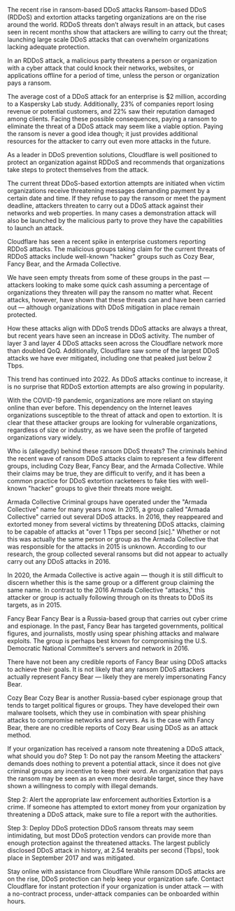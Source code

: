 ##

The recent rise in ransom-based DDoS attacks
Ransom-based DDoS (RDDoS) and extortion attacks targeting organizations are on the rise around the world. RDDoS threats don’t always result in an attack, but cases seen in recent months show that attackers are willing to carry out the threat; launching large scale DDoS attacks that can overwhelm organizations lacking adequate protection.

In an RDDoS attack, a malicious party threatens a person or organization with a cyber attack that could knock their networks, websites, or applications offline for a period of time, unless the person or organization pays a ransom.

The average cost of a DDoS attack for an enterprise is $2 million, according to a Kaspersky Lab study. Additionally, 23% of companies report losing revenue or potential customers, and 22% saw their reputation damaged among clients. Facing these possible consequences, paying a ransom to eliminate the threat of a DDoS attack may seem like a viable option. Paying the ransom is never a good idea though; it just provides additional resources for the attacker to carry out even more attacks in the future.

As a leader in DDoS prevention solutions, Cloudflare is well positioned to protect an organization against RDDoS and recommends that organizations take steps to protect themselves from the attack.

The current threat
DDoS-based extortion attempts are initiated when victim organizations receive threatening messages demanding payment by a certain date and time. If they refuse to pay the ransom or meet the payment deadline, attackers threaten to carry out a DDoS attack against their networks and web properties. In many cases a demonstration attack will also be launched by the malicious party to prove they have the capabilities to launch an attack.

Cloudflare has seen a recent spike in enterprise customers reporting RDDoS attacks. The malicious groups taking claim for the current threats of RDDoS attacks include well-known "hacker" groups such as Cozy Bear, Fancy Bear, and the Armada Collective.

We have seen empty threats from some of these groups in the past — attackers looking to make some quick cash assuming a percentage of organizations they threaten will pay the ransom no matter what. Recent attacks, however, have shown that these threats can and have been carried out — although organizations with DDoS mitigation in place remain protected.

How these attacks align with DDoS trends
DDoS attacks are always a threat, but recent years have seen an increase in DDoS activity. The number of layer 3 and layer 4 DDoS attacks seen across the Cloudflare network more than doubled QoQ. Additionally, Cloudflare saw some of the largest DDoS attacks we have ever mitigated, including one that peaked just below 2 Tbps.

This trend has continued into 2022. As DDoS attacks continue to increase, it is no surprise that RDDoS extortion attempts are also growing in popularity.

With the COVID-19 pandemic, organizations are more reliant on staying online than ever before. This dependency on the Internet leaves organizations susceptible to the threat of attack and open to extortion. It is clear that these attacker groups are looking for vulnerable organizations, regardless of size or industry, as we have seen the profile of targeted organizations vary widely.

Who is (allegedly) behind these ransom DDoS threats?
The criminals behind the recent wave of ransom DDoS attacks claim to represent a few different groups, including Cozy Bear, Fancy Bear, and the Armada Collective. While their claims may be true, they are difficult to verify, and it has been a common practice for DDoS extortion racketeers to fake ties with well-known "hacker" groups to give their threats more weight.

Armada Collective
Criminal groups have operated under the "Armada Collective" name for many years now. In 2015, a group called "Armada Collective" carried out several DDoS attacks. In 2016, they reappeared and extorted money from several victims by threatening DDoS attacks, claiming to be capable of attacks at "over 1 Tbps per second [sic]." Whether or not this was actually the same person or group as the Armada Collective that was responsible for the attacks in 2015 is unknown. According to our research, the group collected several ransoms but did not appear to actually carry out any DDoS attacks in 2016.

In 2020, the Armada Collective is active again — though it is still difficult to discern whether this is the same group or a different group claiming the same name. In contrast to the 2016 Armada Collective "attacks," this attacker or group is actually following through on its threats to DDoS its targets, as in 2015.

Fancy Bear
Fancy Bear is a Russia-based group that carries out cyber crime and espionage. In the past, Fancy Bear has targeted governments, political figures, and journalists, mostly using spear phishing attacks and malware exploits. The group is perhaps best known for compromising the U.S. Democratic National Committee's servers and network in 2016.

There have not been any credible reports of Fancy Bear using DDoS attacks to achieve their goals. It is not likely that any ransom DDoS attackers actually represent Fancy Bear — likely they are merely impersonating Fancy Bear.

Cozy Bear
Cozy Bear is another Russia-based cyber espionage group that tends to target political figures or groups. They have developed their own malware toolsets, which they use in combination with spear phishing attacks to compromise networks and servers. As is the case with Fancy Bear, there are no credible reports of Cozy Bear using DDoS as an attack method.

If your organization has received a ransom note threatening a DDoS attack, what should you do?
Step 1: Do not pay the ransom
Meeting the attackers' demands does nothing to prevent a potential attack, since it does not give criminal groups any incentive to keep their word. An organization that pays the ransom may be seen as an even more desirable target, since they have shown a willingness to comply with illegal demands.

Step 2: Alert the appropriate law enforcement authorities
Extortion is a crime. If someone has attempted to extort money from your organization by threatening a DDoS attack, make sure to file a report with the authorities.

Step 3: Deploy DDoS protection
DDoS ransom threats may seem intimidating, but most DDoS protection vendors can provide more than enough protection against the threatened attacks. The largest publicly disclosed DDoS attack in history, at 2.54 terabits per second (Tbps), took place in September 2017 and was mitigated.

Stay online with assistance from Cloudflare
While ransom DDoS attacks are on the rise, DDoS protection can help keep your organization safe. Contact Cloudflare for instant protection if your organization is under attack — with a no-contract process, under-attack companies can be onboarded within hours.